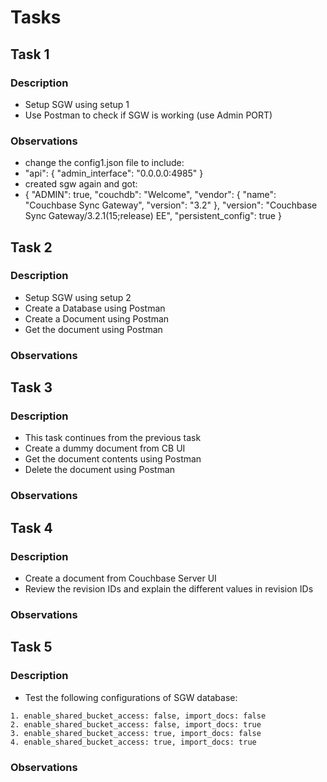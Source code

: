 # Tasks

## Task 1

### Description

- Setup SGW using setup 1
- Use Postman to check if SGW is working (use Admin PORT)

### Observations
- change the config1.json file to include:
- "api": {
    "admin_interface": "0.0.0.0:4985"
  }
- created sgw again and got:
- {
    "ADMIN": true,
    "couchdb": "Welcome",
    "vendor": {
        "name": "Couchbase Sync Gateway",
        "version": "3.2"
    },
    "version": "Couchbase Sync Gateway/3.2.1(15;release) EE",
    "persistent_config": true
}

## Task 2

### Description

- Setup SGW using setup 2
- Create a Database using Postman
- Create a Document using Postman
- Get the document using Postman

### Observations

## Task 3

### Description

- This task continues from the previous task
- Create a dummy document from CB UI
- Get the document contents using Postman
- Delete the document using Postman

### Observations

## Task 4

### Description

- Create a document from Couchbase Server UI
- Review the revision IDs and explain the different values in revision IDs

### Observations

## Task 5

### Description

- Test the following configurations of SGW database:

```
1. enable_shared_bucket_access: false, import_docs: false
2. enable_shared_bucket_access: false, import_docs: true
3. enable_shared_bucket_access: true, import_docs: false
4. enable_shared_bucket_access: true, import_docs: true
```

### Observations
